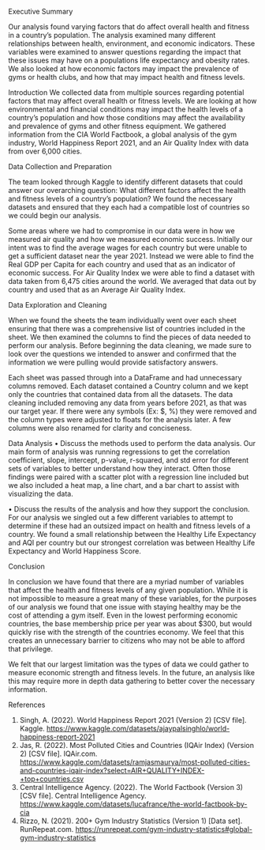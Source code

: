 Executive Summary


Our analysis found varying factors that do affect overall health and fitness in a country’s population. The analysis examined many different relationships between health, environment, and economic indicators. These variables were examined to answer questions regarding the impact that these issues may have on a populations life expectancy and obesity rates. We also looked at how economic factors may impact the prevalence of gyms or health clubs, and how that may impact health and fitness levels.


Introduction
We collected data from multiple sources regarding potential factors that may affect overall health or fitness levels. We are looking at how environmental and financial conditions may impact the health levels of a country’s population and how those conditions may affect the availability and prevalence of gyms and other fitness equipment. We gathered information from the CIA World Factbook, a global analysis of the gym industry, World Happiness Report 2021, and an Air Quality Index with data from over 6,000 cities. 


Data Collection and Preparation


The team looked through Kaggle to identify different datasets that could answer our overarching question: What different factors affect the health and fitness levels of a country’s population? We found the necessary datasets and ensured that they each had a compatible lost of countries so we could begin our analysis.

Some areas where we had to compromise in our data were in how we measured air quality and how we measured economic success. Initially our intent was to find the average wages for each country but were unable to get a sufficient dataset near the year 2021. Instead we were able to find the Real GDP per Capita for each country and used that as an indicator of economic success. For Air Quality Index we were able to find a dataset with data taken from 6,475 cities around the world. We averaged that data out by country and used that as an Average Air Quality Index.  


Data Exploration and Cleaning

When we found the sheets the team individually went over each sheet ensuring that there was a comprehensive list of countries included in the sheet. We then examined the columns to find the pieces of data needed to perform our analysis. Before beginning the data cleaning, we made sure to look over the questions we intended to answer and confirmed that the information we were pulling would provide satisfactory answers.

Each sheet was passed through into a DataFrame and had unnecessary columns removed. Each dataset contained a Country column and we kept only the countries that contained data from all the datasets. The data cleaning included removing any data from years before 2021, as that was our target year. If there were any symbols (Ex: $, %) they were removed and the column types were adjusted to floats for the analysis later. A few columns were also renamed for clarity and conciseness. 


Data Analysis
•	Discuss the methods used to perform the data analysis.
Our main form of analysis was running regressions to get the correlation coefficient, slope, intercept, p-value, r-squared, and std error for different sets of variables to better understand how they interact. Often those findings were paired with a scatter plot with a regression line included but we also included a heat map, a line chart, and a bar chart to assist with visualizing the data. 

•	Discuss the results of the analysis and how they support the conclusion.
For our analysis we singled out a few different variables to attempt to determine if these had an outsized impact on health and fitness levels of a country. We found a small relationship between the Healthy Life Expectancy and AQI per country but our strongest correlation was between Healthy Life Expectancy and World Happiness Score. 

Conclusion


In conclusion we have found that there are a myriad number of variables that affect the health and fitness levels of any given population. While it is not impossible to measure a great many of these variables, for the purposes of our analysis we found that one issue with staying healthy may be the cost of attending a gym itself. Even in the lowest performing economic countries, the base membership price per year was about $300, but would quickly rise with the strength of the countries economy. We feel that this creates an unnecessary barrier to citizens who may not be able to afford that privilege. 

We felt that our largest limitation was the types of data we could gather to measure economic strength and fitness levels. In the future, an analysis like this may require more in depth data gathering to better cover the necessary information. 

References

1.	Singh, A. (2022). World Happiness Report 2021 (Version 2) [CSV file]. Kaggle. https://www.kaggle.com/datasets/ajaypalsinghlo/world-happiness-report-2021
2.	Jas, R. (2022). Most Polluted Cities and Countries (IQAir Index) (Version 2) [CSV file]. IQAir.com. https://www.kaggle.com/datasets/ramjasmaurya/most-polluted-cities-and-countries-iqair-index?select=AIR+QUALITY+INDEX-+top+countries.csv
3.	Central Intelligence Agency. (2022). The World Factbook (Version 3) [CSV file]. Central Intelligence Agency. https://www.kaggle.com/datasets/lucafrance/the-world-factbook-by-cia
4.	Rizzo, N. (2021). 200+ Gym Industry Statistics (Version 1) [Data set]. RunRepeat.com. https://runrepeat.com/gym-industry-statistics#global-gym-industry-statistics
